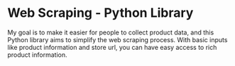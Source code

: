 # Web Scraping - Python Library

My goal is to make it easier for people to collect product data, and this Python library aims to simplify the web scraping process. With basic inputs like product information and store url, you can have easy access to rich product information.
